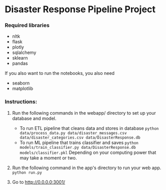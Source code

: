 # Disaster Response Pipeline Project

### Required libraries
* nltk
* flask
* plotly
* sqlalchemy
* sklearn
* pandas

If you also want to run the notebooks, you also need
* seaborn
* matplotlib

### Instructions:
1. Run the following commands in the webapp/ directory to set up your database and model.

    - To run ETL pipeline that cleans data and stores in database
        `python data/process_data.py data/disaster_messages.csv data/disaster_categories.csv data/DisasterResponse.db`
    - To run ML pipeline that trains classifier and saves
        `python models/train_classifier.py data/DisasterResponse.db models/classifier.pkl` Depending
   on your computing power that may take a moment or two.

2. Run the following command in the app's directory to run your web app.
    `python run.py`

3. Go to http://0.0.0.0:3001/
